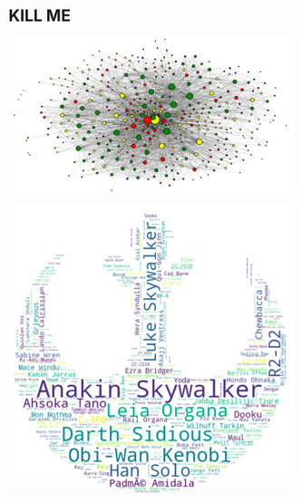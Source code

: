 # KILL ME

![Starwars network](resources/network.png)

![Wordcloud of starwars characters](resources/character_wordcloud.png)
